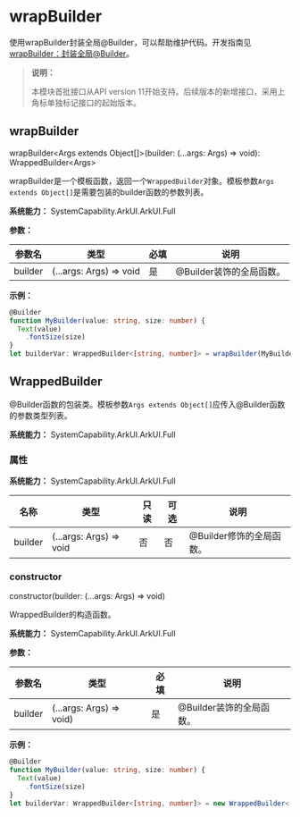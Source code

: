 # wrapBuilder
<!--Kit: ArkUI-->
<!--Subsystem: ArkUI-->
<!--Owner: @zhangboren-->
<!--SE: @zhangboren-->
<!--TSE: @TerryTsao-->

使用wrapBuilder封装全局@Builder，可以帮助维护代码。开发指南见[wrapBuilder：封装全局@Builder](../../../ui/state-management/arkts-wrapBuilder.md)。

> **说明：**
>
> 本模块首批接口从API version 11开始支持。后续版本的新增接口，采用上角标单独标记接口的起始版本。

## wrapBuilder

wrapBuilder\<Args extends Object[]>(builder: (...args: Args) => void): WrappedBuilder\<Args>

wrapBuilder是一个模板函数，返回一个`WrappedBuilder`对象。模板参数`Args extends Object[]`是需要包装的builder函数的参数列表。

**系统能力：** SystemCapability.ArkUI.ArkUI.Full

**参数：**

| 参数名         | 类型                                   | 必填 | 说明                                                         |
| -------------- | -------------------------------------- | ---- | ---- |
| builder        | (...args: Args) => void                | 是   | @Builder装饰的全局函数。 |

**示例：**

```ts
@Builder
function MyBuilder(value: string, size: number) {
  Text(value)
    .fontSize(size)
}
let builderVar: WrappedBuilder<[string, number]> = wrapBuilder(MyBuilder);
```
## WrappedBuilder

@Builder函数的包装类。模板参数`Args extends Object[]`应传入@Builder函数的参数类型列表。

**系统能力：** SystemCapability.ArkUI.ArkUI.Full

### 属性

**系统能力：** SystemCapability.ArkUI.ArkUI.Full

| 名称    | 类型                    | 只读 | 可选 | 说明      |
| ------- | ---------------------- | ---- | ---  | -------- |
| builder | (...args: Args) => void | 否  | 否   | @Builder修饰的全局函数。 |


### constructor

constructor(builder: (...args: Args) => void)

WrappedBuilder的构造函数。

**系统能力：** SystemCapability.ArkUI.ArkUI.Full

**参数：**

| 参数名    | 类型                                    | 必填 | 说明                                                              |
| --------- | --------------------------------------- | ---- | ----------------------------------------------------------------- |
| builder   | (...args: Args) => void)               | 是 | @Builder装饰的全局函数。 |

**示例：**

```ts
@Builder
function MyBuilder(value: string, size: number) {
  Text(value)
    .fontSize(size)
}
let builderVar: WrappedBuilder<[string, number]> = new WrappedBuilder<[string, number]>(MyBuilder);
```